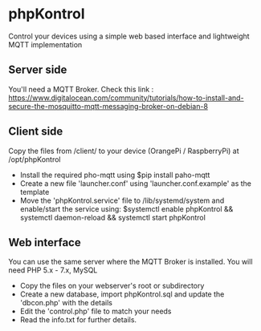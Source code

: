 # phpKontrol
Control your devices using a simple web based interface and lightweight MQTT implementation

## Server side

You'll need a MQTT Broker. Check this link :
https://www.digitalocean.com/community/tutorials/how-to-install-and-secure-the-mosquitto-mqtt-messaging-broker-on-debian-8

## Client side

Copy the files from /client/ to your device (OrangePi / RaspberryPi) at /opt/phpKontrol
- Install the required pho-mqtt using $pip install paho-mqtt
- Create a new file 'launcher.conf' using 'launcher.conf.example' as the template
- Move the 'phpKontrol.service' file to /lib/systemd/system and enable/start the service using:
$systemctl enable phpKontrol && systemctl daemon-reload && systemctl start phpKontrol

## Web interface

You can use the same server where the MQTT Broker is installed.
You will need PHP 5.x - 7.x, MySQL
- Copy the files on your webserver's root or subdirectory
- Create a new database, import phpKontrol.sql and update the 'dbcon.php' with the details
- Edit the 'control.php' file to match your needs
- Read the info.txt for further details.
